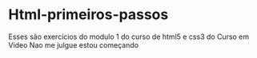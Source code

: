 # Html-primeiros-passos
Esses são exercícios do modulo 1 do curso 
de html5 e css3 do Curso em Video
Nao me julgue estou começando
